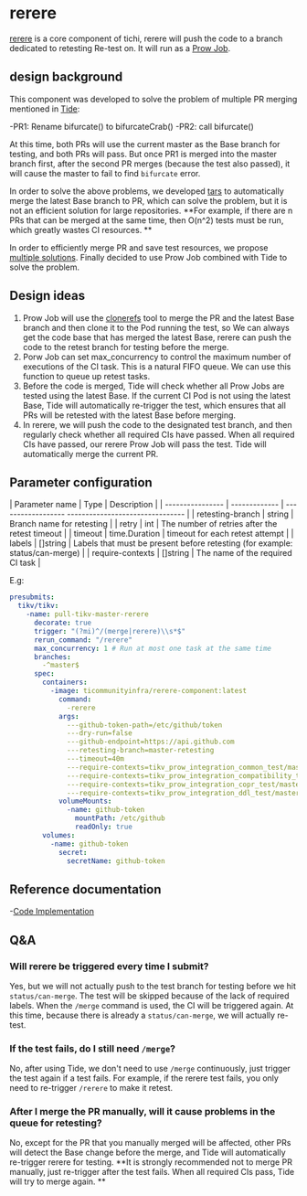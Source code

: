 # rerere

[rerere](https://github.com/ti-community-infra/tichi/tree/master/internal/pkg/rerere) is a core component of tichi, rerere will push the code to a branch dedicated to retesting Re-test on. It will run as a [Prow Job](https://github.com/kubernetes/test-infra/blob/master/prow/jobs.md).

## design background

This component was developed to solve the problem of multiple PR merging mentioned in [Tide](components/tide.md):

-PR1: Rename bifurcate() to bifurcateCrab()
-PR2: call bifurcate()

At this time, both PRs will use the current master as the Base branch for testing, and both PRs will pass. But once PR1 is merged into the master branch first, after the second PR merges (because the test also passed), it will cause the master to fail to find `bifurcate` error.

In order to solve the above problems, we developed [tars](plugins/tars.md) to automatically merge the latest Base branch to PR, which can solve the problem, but it is not an efficient solution for large repositories. **For example, if there are n PRs that can be merged at the same time, then O(n^2) tests must be run, which greatly wastes CI resources. **

In order to efficiently merge PR and save test resources, we propose [multiple solutions](https://github.com/ti-community-infra/rfcs/discussions/13). Finally decided to use Prow Job combined with Tide to solve the problem.

## Design ideas

1. Prow Job will use the [clonerefs](https://github.com/kubernetes/test-infra/tree/master/prow/clonerefs) tool to merge the PR and the latest Base branch and then clone it to the Pod running the test, so We can always get the code base that has merged the latest Base, rerere can push the code to the retest branch for testing before the merge.
2. Porw Job can set max_concurrency to control the maximum number of executions of the CI task. This is a natural FIFO queue. We can use this function to queue up retest tasks.
3. Before the code is merged, Tide will check whether all Prow Jobs are tested using the latest Base. If the current CI Pod is not using the latest Base, Tide will automatically re-trigger the test, which ensures that all PRs will be retested with the latest Base before merging.
4. In rerere, we will push the code to the designated test branch, and then regularly check whether all required CIs have passed. When all required CIs have passed, our rerere Prow Job will pass the test. Tide will automatically merge the current PR.

## Parameter configuration

| Parameter name | Type | Description |
| ---------------- | ------------- | ------------------ -------------------------------- |
| retesting-branch | string | Branch name for retesting |
| retry | int | The number of retries after the retest timeout |
| timeout | time.Duration | timeout for each retest attempt |
| labels | []string | Labels that must be present before retesting (for example: status/can-merge) |
| require-contexts | []string | The name of the required CI task |

E.g:

```yaml
presubmits:
  tikv/tikv:
    -name: pull-tikv-master-rerere
      decorate: true
      trigger: "(?mi)^/(merge|rerere)\\s*$"
      rerun_command: "/rerere"
      max_concurrency: 1 # Run at most one task at the same time
      branches:
        -^master$
      spec:
        containers:
          -image: ticommunityinfra/rerere-component:latest
            command:
              -rerere
            args:
              ---github-token-path=/etc/github/token
              ---dry-run=false
              ---github-endpoint=https://api.github.com
              ---retesting-branch=master-retesting
              ---timeout=40m
              ---require-contexts=tikv_prow_integration_common_test/master-retesting
              ---require-contexts=tikv_prow_integration_compatibility_test/master-retesting
              ---require-contexts=tikv_prow_integration_copr_test/master-retesting
              ---require-contexts=tikv_prow_integration_ddl_test/master-retesting
            volumeMounts:
              -name: github-token
                mountPath: /etc/github
                readOnly: true
        volumes:
          -name: github-token
            secret:
              secretName: github-token
```

## Reference documentation
-[Code Implementation](https://github.com/ti-community-infra/tichi/tree/master/internal/pkg/rerere)

## Q&A

### Will rerere be triggered every time I submit?

Yes, but we will not actually push to the test branch for testing before we hit `status/can-merge`. The test will be skipped because of the lack of required labels. When the `/merge` command is used, the CI will be triggered again. At this time, because there is already a `status/can-merge`, we will actually re-test.

### If the test fails, do I still need `/merge`?

No, after using Tide, we don't need to use `/merge` continuously, just trigger the test again if a test fails. For example, if the rerere test fails, you only need to re-trigger `/rerere` to make it retest.

### After I merge the PR manually, will it cause problems in the queue for retesting?

No, except for the PR that you manually merged will be affected, other PRs will detect the Base change before the merge, and Tide will automatically re-trigger rerere for testing. **It is strongly recommended not to merge PR manually, just re-trigger after the test fails. When all required CIs pass, Tide will try to merge again. **